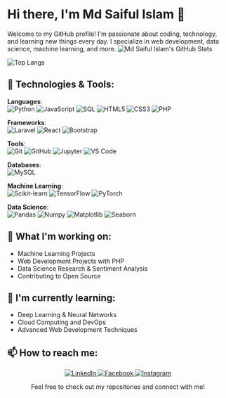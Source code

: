 # Hi there, I'm Md Saiful Islam 👋

Welcome to my GitHub profile! I'm passionate about coding, technology, and learning new things every day. I specialize in web development, data science, machine learning, and more.
![Md Saiful Islam's GitHub Stats](https://github-readme-stats.vercel.app/api?username=msijewelsaif&show_icons=true&hide=prs&count_private=true&theme=radical&cache_seconds=1800)

![Top Langs](https://github-readme-stats.vercel.app/api/top-langs/?username=msijewelsaif&layout=compact&theme=radical)

## 🚀 Technologies & Tools:

**Languages**:  
![Python](https://img.shields.io/badge/Python-3776AB?logo=python&logoColor=white) ![JavaScript](https://img.shields.io/badge/JavaScript-F7DF1E?logo=javascript&logoColor=black) ![SQL](https://img.shields.io/badge/SQL-4479A1?logo=postgresql&logoColor=white) ![HTML5](https://img.shields.io/badge/HTML5-E34F26?logo=html5&logoColor=white) ![CSS3](https://img.shields.io/badge/CSS3-1572B6?logo=css3&logoColor=white) ![PHP](https://img.shields.io/badge/PHP-777BB4?logo=php&logoColor=white)  

**Frameworks**:  
![Laravel](https://img.shields.io/badge/Laravel-FF2D20?logo=laravel&logoColor=white) ![React](https://img.shields.io/badge/React-61DAFB?logo=react&logoColor=black) ![Bootstrap](https://img.shields.io/badge/Bootstrap-563D7C?logo=bootstrap&logoColor=white)  

**Tools**:  
![Git](https://img.shields.io/badge/Git-F05032?logo=git&logoColor=white) ![GitHub](https://img.shields.io/badge/GitHub-181717?logo=github&logoColor=white) ![Jupyter](https://img.shields.io/badge/Jupyter-F37626?logo=jupyter&logoColor=white) ![VS Code](https://img.shields.io/badge/VS%20Code-007ACC?logo=visualstudiocode&logoColor=white)  

**Databases**:  
![MySQL](https://img.shields.io/badge/MySQL-4479A1?logo=mysql&logoColor=white)  

**Machine Learning**:  
![Scikit-learn](https://img.shields.io/badge/Scikit--learn-F7931E?logo=scikit-learn&logoColor=white) ![TensorFlow](https://img.shields.io/badge/TensorFlow-FF6F00?logo=tensorflow&logoColor=white) ![PyTorch](https://img.shields.io/badge/PyTorch-EE4C2C?logo=pytorch&logoColor=white)  

**Data Science**:  
![Pandas](https://img.shields.io/badge/Pandas-150458?logo=pandas&logoColor=white) ![Numpy](https://img.shields.io/badge/Numpy-013243?logo=numpy&logoColor=white) ![Matplotlib](https://img.shields.io/badge/Matplotlib-003B57?logo=matplotlib&logoColor=white) ![Seaborn](https://img.shields.io/badge/Seaborn-9E4F96?logo=seaborn&logoColor=white)

## 🔭 What I'm working on:
- Machine Learning Projects
- Web Development Projects with PHP
- Data Science Research & Sentiment Analysis
- Contributing to Open Source

## 🌱 I'm currently learning:
- Deep Learning & Neural Networks
- Cloud Computing and DevOps
- Advanced Web Development Techniques

## 📫 How to reach me:

<p align="center">
  <a href="https://www.linkedin.com/in/msijewelsaif/">
    <img src="https://img.shields.io/badge/LinkedIn-0A66C2?logo=linkedin&logoColor=white" alt="LinkedIn" />
  </a>
  <a href="https://www.facebook.com/msijewel.saif">
    <img src="https://img.shields.io/badge/Facebook-1877F2?logo=facebook&logoColor=white" alt="Facebook" />
  </a>
  <a href="https://www.instagram.com/msijewel.saif/">
    <img src="https://img.shields.io/badge/Instagram-E4405F?logo=instagram&logoColor=white" alt="Instagram" />
  </a>
</p>

<p align="center">Feel free to check out my repositories and connect with me!</p>


